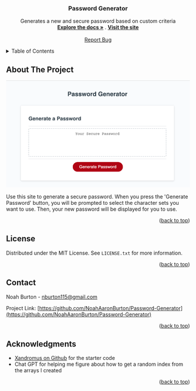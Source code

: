<!-- Improved compatibility of back to top link: See: https://github.com/othneildrew/Best-README-Template/pull/73 -->
<a name="readme-top"></a>
<!--
*** Thanks for checking out the Best-README-Template. If you have a suggestion
*** that would make this better, please fork the repo and create a pull request
*** or simply open an issue with the tag "enhancement".
*** Don't forget to give the project a star!
*** Thanks again! Now go create something AMAZING! :D
-->



<!-- PROJECT SHIELDS -->
<!--
*** I'm using markdown "reference style" links for readability.
*** Reference links are enclosed in brackets [ ] instead of parentheses ( ).
*** See the bottom of this document for the declaration of the reference variables
*** for contributors-url, forks-url, etc. This is an optional, concise syntax you may use.
*** https://www.markdownguide.org/basic-syntax/#reference-style-links
-->




<!-- PROJECT LOGO -->
<br />
<div align="center">
  <a href="https://github.com/NoahAaronBurton/Password-Generator">
    
  </a>

<h3 align="center">Password Generator</h3>

  <p align="center">
    Generates a new and secure password based on custom criteria
    <br />
    <a href="https://github.com/NoahAaronBurton/Password-Generator"><strong>Explore the docs »</strong></a>
    .
    <a href=""><strong>Visit the site </strong></a>
    <br />
    <br />
    <a href="https://github.com/NoahAaronBurton/Password-Generator/issues">Report Bug</a>
  </p>
</div>



<!-- TABLE OF CONTENTS -->
<details>
  <summary>Table of Contents</summary>
  <ol>
    <li>
      <a href="#about-the-project">About The Project</a>
    </li>
    <li><a href="#license">License</a></li>
    <li><a href="#contact">Contact</a></li>
    <li><a href="#acknowledgments">Acknowledgments</a></li>
  </ol>
</details>



<!-- ABOUT THE PROJECT -->
## About The Project

[![Product Name Screen Shot][product-screenshot]](./assets/imgs/screenshot.png)

<p>Use this site to generate a secure password. When you press the 'Generate Password' button, you will be prompted to select the character sets you want to use. Then, your new password will be displayed for you to use.</p>

<p align="right">(<a href="#readme-top">back to top</a>)</p>



<!-- LICENSE -->
## License

Distributed under the MIT License. See `LICENSE.txt` for more information.

<p align="right">(<a href="#readme-top">back to top</a>)</p>



<!-- CONTACT -->
## Contact

Noah Burton - nburton115@gmail.com

Project Link: [https://github.com/NoahAaronBurton/Password-Generator](https://github.com/NoahAaronBurton/Password-Generator)

<p align="right">(<a href="#readme-top">back to top</a>)</p>



<!-- ACKNOWLEDGMENTS -->
## Acknowledgments

* [Xandromus on Github](https://github.com/Xandromus) for the starter code
* []() Chat GPT for helping me figure about how to get a random index from the arrays I created

<p align="right">(<a href="#readme-top">back to top</a>)</p>



<!-- MARKDOWN LINKS & IMAGES -->
<!-- https://www.markdownguide.org/basic-syntax/#reference-style-links -->
[contributors-shield]: https://img.shields.io/github/contributors/NoahAaronBurton/Password-Generator.svg?style=for-the-badge
[contributors-url]: https://github.com/NoahAaronBurton/Password-Generator/graphs/contributors
[forks-shield]: https://img.shields.io/github/forks/NoahAaronBurton/Password-Generator.svg?style=for-the-badge
[forks-url]: https://github.com/NoahAaronBurton/Password-Generator/network/members
[stars-shield]: https://img.shields.io/github/stars/NoahAaronBurton/Password-Generator.svg?style=for-the-badge
[stars-url]: https://github.com/NoahAaronBurton/Password-Generator/stargazers
[issues-shield]: https://img.shields.io/github/issues/NoahAaronBurton/Password-Generator.svg?style=for-the-badge
[issues-url]: https://github.com/NoahAaronBurton/Password-Generator/issues
[license-shield]: https://img.shields.io/github/license/NoahAaronBurton/Password-Generator.svg?style=for-the-badge
[license-url]: https://github.com/NoahAaronBurton/Password-Generator/blob/master/LICENSE.txt
[linkedin-shield]: https://img.shields.io/badge/-LinkedIn-black.svg?style=for-the-badge&logo=linkedin&colorB=555
[linkedin-url]: https://linkedin.com/in/linkedin_username
[product-screenshot]: ./assets/imgs/screenshot.png
[Next.js]: https://img.shields.io/badge/next.js-000000?style=for-the-badge&logo=nextdotjs&logoColor=white
[Next-url]: https://nextjs.org/
[React.js]: https://img.shields.io/badge/React-20232A?style=for-the-badge&logo=react&logoColor=61DAFB
[React-url]: https://reactjs.org/
[Vue.js]: https://img.shields.io/badge/Vue.js-35495E?style=for-the-badge&logo=vuedotjs&logoColor=4FC08D
[Vue-url]: https://vuejs.org/
[Angular.io]: https://img.shields.io/badge/Angular-DD0031?style=for-the-badge&logo=angular&logoColor=white
[Angular-url]: https://angular.io/
[Svelte.dev]: https://img.shields.io/badge/Svelte-4A4A55?style=for-the-badge&logo=svelte&logoColor=FF3E00
[Svelte-url]: https://svelte.dev/
[Laravel.com]: https://img.shields.io/badge/Laravel-FF2D20?style=for-the-badge&logo=laravel&logoColor=white
[Laravel-url]: https://laravel.com
[Bootstrap.com]: https://img.shields.io/badge/Bootstrap-563D7C?style=for-the-badge&logo=bootstrap&logoColor=white
[Bootstrap-url]: https://getbootstrap.com
[JQuery.com]: https://img.shields.io/badge/jQuery-0769AD?style=for-the-badge&logo=jquery&logoColor=white
[JQuery-url]: https://jquery.com 
